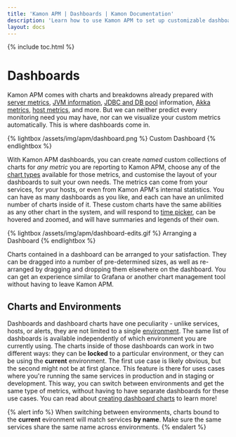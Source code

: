 ```yaml
---
title: 'Kamon APM | Dashboards | Kamon Documentation'
description: 'Learn how to use Kamon APM to set up customizable dashboards and query, visualize, and understand your metrics'
layout: docs
---
```


{% include toc.html %}

Dashboards
===========

Kamon APM comes with charts and breakdowns already prepared with [server metrics], [JVM information], [JDBC and DB pool] information, [Akka metrics], [host metrics], and more. But we can neither predict every monitoring need you may have, nor can we visualize your custom metrics automatically. This is where dashboards come in.

{% lightbox /assets/img/apm/dashboard.png %}
Custom Dashboard
{% endlightbox %}

With Kamon APM dashboards, you can create *named* custom collections of charts for *any metric* you are reporting to Kamon APM, choose any of the [chart types] available for those metrics, and customise the layout of your dashboards to suit your own needs. The metrics can come from your services, for your hosts, or even from Kamon APM's internal statistics. You can have as many dashboards as you like, and each can have an unlimited number of charts inside of it. These custom charts have the same abilities as any other chart in the system, and will respond to [time picker], can be hovered and zoomed, and will have summaries and legends of their own.

{% lightbox /assets/img/apm/dashboard-edits.gif %}
Arranging a Dashboard
{% endlightbox %}

Charts contained in a dashboard can be arranged to your satisfaction. They can be dragged into a number of pre-determined sizes, as well as re-arranged by dragging and dropping them elsewhere on the dashboard. You can get an experience similar to Grafana or another chart management tool without having to leave Kamon APM.

Charts and Environments
------------------------

Dashboards and dashboard charts have one peculiarity - unlike services, hosts, or alerts, they are not limited to a single [environment]. The same list of dashboards is available independently of which environment you are currently using. The charts inside of those dashboards can work in two different ways: they can be **locked** to a particular environment, or they can be using the **current** environment. The first use case is likely obvious, but the second might not be at first glance. This feature is there for uses cases where you're running the same services in production and in staging or development. This way, you can switch between environments and get the same type of metrics, without having to have separate dashboards for these use cases. You can read about [creating dashboard charts] to learn more!

{% alert info %}
When switching between environments, charts bound to the **current** evironment will match services **by name**. Make sure the same services share the same name across environments.
{% endalert %}

[server metrics]: ../../services/service-details/#service-overview-charts
[JVM information]: ../../services/jvm/
[JDBC and DB pool]: ../../services/jdbc/
[Akka metrics]: ../../services/akka/
[host metrics]: ../../host/host-list/
[chart types]: ../../general/charts/#chart-types
[time picker]: ../../general/time-picker/
[environment]: ../../general/evironments/
[creating dashboard charts]: ../create-edit-dashboard/
